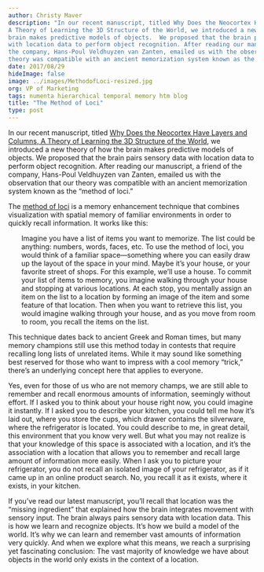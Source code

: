 ```yaml
---
author: Christy Maver
description: "In our recent manuscript, titled Why Does the Neocortex Have Layers and Columns,
A Theory of Learning the 3D Structure of the World, we introduced a new theory of how the
brain makes predictive models of objects.  We proposed that the brain pairs sensory data
with location data to perform object recognition. After reading our manuscript, a friend of
the company, Hans-Poul Veldhuyzen van Zanten, emailed us with the observation that our
theory was compatible with an ancient memorization system known as the “method of loci.”"
date: 2017/08/29
hideImage: false
image: ../images/MethodofLoci-resized.jpg
org: VP of Marketing
tags: numenta hierarchical temporal memory htm blog
title: "The Method of Loci"
type: post
---
```


In our recent manuscript, titled [Why Does the Neocortex Have Layers and Columns,
A Theory of Learning the 3D Structure of the World](https://doi.org/10.1101/162263),
we introduced a new theory of how the brain makes predictive models of objects.
We proposed that the brain pairs sensory data with location data to perform object recognition.
After reading our manuscript, a friend of the company, Hans-Poul Veldhuyzen van Zanten,
emailed us with the observation that our theory was compatible with an ancient memorization
system known as the “method of loci.”

The [method of loci](https://en.wikipedia.org/wiki/Method_of_loci) is a memory enhancement
technique that combines visualization with spatial memory of familiar environments in order
to quickly recall information.  It works like this:

<p style="margin-left:20pt">
Imagine you have a list of items you want to memorize. The list could be anything: numbers, words, faces, etc. To use the method of loci,
you would think of a familiar space—something where you can easily
draw up the layout of the space in your mind. Maybe it’s your house,
or your favorite street of shops. For this example, we’ll use a house.
To commit your list of items to memory, you imagine walking through
your house and stopping at various locations. At each stop, you
mentally assign an item on the list to a location by forming an image
of the item and some feature of that location. Then when you want to
retrieve this list, you would imagine walking through your house, and
as you move from room to room, you recall the items on the list.
</p>

This technique dates back to ancient Greek and Roman times, but many memory champions
still use this method today in contests that require recalling long lists of unrelated items.
While it may sound like something best reserved for those who want to impress with a cool
memory “trick,” there’s an underlying concept here that applies to everyone.

Yes, even for those of us who are not memory champs, we are still able to remember and recall
enormous amounts of information, seemingly without effort.  If I asked you to think about your
house right now, you could imagine it instantly.  If I asked you to describe your kitchen, you
could tell me how it’s laid out, where you store the cups, which drawer contains the
silverware, where the refrigerator is located. You could describe to me, in great detail,
this environment that you know very well.  But what you may not realize is that your
knowledge of this space is associated with a location, and it’s the association with a
location that allows you to remember and recall large amount of information more easily.
When I ask you to picture your refrigerator, you do not recall an isolated image of your
refrigerator, as if it came up in an online product search. No, you recall it as it exists,
where it exists, in your kitchen.

If you’ve read our latest manuscript, you’ll recall that location was the “missing ingredient”
that explained how the brain integrates movement with sensory input.  The brain always pairs
sensory data with location data. This is how we learn and recognize objects.  It’s how we
build a model of the world.  It’s why we can learn and remember vast amounts of information
very quickly.  And when we explore what this means, we reach a surprising yet fascinating
conclusion: The vast majority of knowledge we have about objects in the world only exists in
the context of a location.
